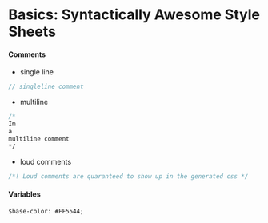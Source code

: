 # Basics: Syntactically Awesome Style Sheets

#### Comments
- single line
```sass
// singleline comment
```
- multiline
```sass
/*
Im 
a 
multiline comment
*/
```
- loud comments
```sass
/*! Loud comments are quaranteed to show up in the generated css */
```

#### Variables
```
$base-color: #FF5544;
```
